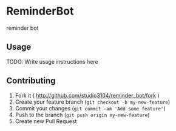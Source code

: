 # ReminderBot

reminder bot

## Usage

TODO: Write usage instructions here

## Contributing

1. Fork it ( http://github.com/studio3104/reminder_bot/fork )
2. Create your feature branch (`git checkout -b my-new-feature`)
3. Commit your changes (`git commit -am 'Add some feature'`)
4. Push to the branch (`git push origin my-new-feature`)
5. Create new Pull Request
